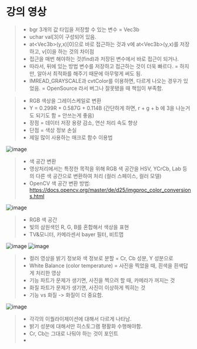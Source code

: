 # 강의 영상

> * bgr 3개의 값 타입을 저장할 수 있는 변수 = Vec3b
> * uchar val[3]이 구성되어 있음.
> * at\<Vec3b>(y,x)\[0]으로 바로 접근하는 것과 v에 at\<Vec3b>(y,x)를 저장하고, v\[0]을 하는 것의 차이점
> * 접근을 매번 해야하는 것(find)과 저장된 변수에서 바로 접근이 되거나.
> * 따라서, 뒤에 있는 방법 변수를 저장하고 접근하는 것이 더욱 빠르다. = 하지만, 알아서 최적화를 해주기 때문에 아무렇게 써도 됨.
> * IMREAD_GRAYSCALE과 cvtColor를 이용하면, 다르게 나오는 경우가 있었음. = OpenSource 라서 버그나 잘못됐을 때 책임이 부족함.

> * RGB 색상을 그레이스케일로 변환
> * Y = 0.299R + 0.587G + 0.114B (간단하게 하면, r + g + b 에 3을 나눈거도 되기도 함 = 안쓰는게 좋음)
> * 장점 = 데이터 저장 용량 감소, 연산 처리 속도 향상
> * 단점 = 색상 정보 손실
> * 제일 많이 사용하는 매크로 함수 이용법

![image](https://user-images.githubusercontent.com/55529455/159624775-5751bebc-1ee2-4dc1-b3c1-5cbc00ddc3c9.png)

> * 색 공간 변환
> * 영상처리에서는 특정한 목적을 위해 RGB 색 공간을 HSV, YCrCb, Lab 등의 다른 색 공간으로 변환하여 처리 (컬러 스페이스, 컬러 모델)
> * OpenCV 색 공간 변환 방법: https://docs.opencv.org/master/de/d25/imgproc_color_conversions.html

![image](https://user-images.githubusercontent.com/55529455/159626059-b96a7ebc-a08d-4c25-a2df-a87a6c95064f.png)

> * RGB 색 공간
> * 빛의 삼원색인 R, G, B를 혼합해서 색상을 표현
> * TV&모니터, 카메라센서 bayer 필터, 비트맵

![image](https://user-images.githubusercontent.com/55529455/159628451-55ecc317-2779-4524-a9cd-d7835d2748ec.png)
![image](https://user-images.githubusercontent.com/55529455/159629058-183e3864-62d9-4635-b906-310d965ca67e.png)

> * 컬러 영상을 밝기 정보와 색 정보로 분할 = Cr, Cb 성분, Y 성분으로
> * White Balance (color temperature) = 사진을 찍었을 때, 흰색을 흰색답게 처리한 영상
> * 기능 파트가 문제가 생기면, 사진을 찍으려 할 때, 카메라가 꺼지는 것
> * 화질 파트가 문제가 생기면, 사진이 이상하게 찍히는 것
> * 기능 vs 화질 -> 화질이 더 중요함.

![image](https://user-images.githubusercontent.com/55529455/159638026-a569f0bd-c7c7-41e5-9d49-89b50cf80cf3.png)

> * 각각의 이퀄라이제이션에 대해서 다르게 나타남.
> * 밝기 성분에 대해서만 히스토그램 평활화 수행해야함.
> * Cr, Cb는 그대로 나둬야 하는 것이 포인트
> * 

